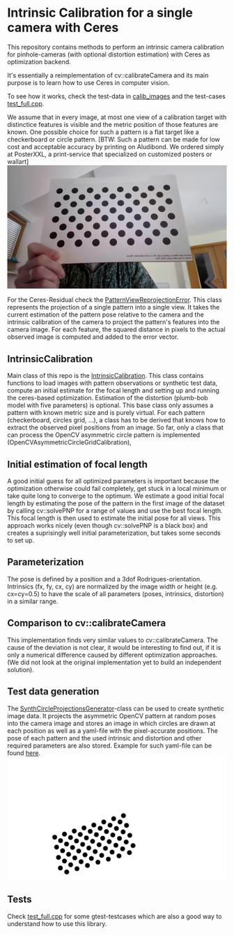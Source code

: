 # Intrinsic Calibration for a single camera with Ceres

This repository contains methods to perform an intrinsic camera calibration for pinhole-cameras (with optional distortion estimation) with Ceres as optimization backend. 

It's essentially a reimplementation of cv::calibrateCamera and its main purpose is to learn how to use Ceres in computer vision. 

To see how it works, check the test-data in [calib_images](./calib_images) and the test-cases [test_full.cpp](./src/tests/test_full.cpp).


We assume that in every image, at most one view of a calibration target with distinctice features is visible and the metric position of those features are known. One possible choice for such a pattern is a flat target like a checkerboard or circle pattern. [BTW: Such a pattern can be made for low cost and acceptable accuracy by printing on Aludibond. We ordered simply at PosterXXL, a print-service that specialized on customized posters or wallart] ![Example of a capture for a circle grid pattern](/calib_images/webcam/image0.png)

For the Ceres-Residual check the [PatternViewReprojectionError](./include/ceres_calibration/pattern_view_reprojection_error.h). This class represents the projection of a single pattern into a single view. It takes the current estimation of the pattern pose relative to the camera and the intrinsic calibration of the camera to project the pattern's features into the camera image. For each feature, the squared distance in pixels to the actual observed image is computed and added to the error vector. 


## IntrinsicCalibration
Main class of this repo is the [IntrinsicCalibration](./include/ceres_calibration/ceres_intrinsic_calib.h). This class contains functions to load images with pattern observations or synthetic test data, compute an initial estimate for the focal length and setting up and running the ceres-based optimization. Estimation of the distortion (plumb-bob model with five parameters) is optional. This base class only assumes a pattern with known metric size and is purely virtual. For each pattern (checkerboard, circles grid, ...), a class has to be derived that
knows how to extract the observed pixel positions from an image. So far, only a class that can process the OpenCV asymmetric circle pattern is implemented (OpenCVAsymmetricCircleGridCalibration), 

## Initial estimation of focal length
A good initial guess for all optimized parameters is important because the optimization otherwise could fail completely, get stuck in a local minimum or take quite long to converge to the optimum. 
We estimate a good initial focal length by estimating the pose of the pattern in the first image of the dataset by calling cv::solvePNP for a range of values and use the best focal length. 
This focal length is then used to estimate the initial pose for all views. 
This approach works nicely (even though cv::solvePNP is a black box) and creates a suprisingly well initial parameterization, but takes some seconds to set up. 

## Parameterization
The pose is defined by a position and a 3dof Rodrigues-orientation. 
Intrinsics (fx, fy, cx, cy) are normalized by the image width or height (e.g. cx=cy=0.5) to have the scale of all parameters (poses, intrinsics, distortion) in a similar range. 


## Comparison to cv::calibrateCamera
This implementation finds very similar values to cv::calibrateCamera. The cause of the deviation is not clear, it would be interesting to find out, if it is only a numerical difference caused by different optimization approaches. (We did not look at the original implementation yet to build an independent solution).


## Test data generation
The [SynthCircleProjectionsGenerator](./include/ceres_calibration/synth_circle_projections_generator.h)-class can be used to create synthetic image data. It projects the asymmetric OpenCV pattern at random poses into the camera image and stores an image in which circles are drawn at each position as well as a yaml-file with the pixel-accurate positions. The pose of each pattern and the used intrinsic and distortion and other required parameters are also stored. Example for such yaml-file can be found [here](./calib_images/synth/info.yml).
![example for synthetic test image](calib_images/synth/image_0.png)

## Tests
Check [test_full.cpp](./src/tests/test_full.cpp) for some gtest-testcases which are also a good way to understand how to use this library. 